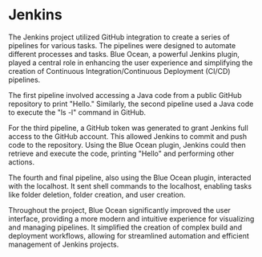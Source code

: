 # Jenkins

The Jenkins project utilized GitHub integration to create a series of pipelines for various tasks. The pipelines were designed to automate different processes and tasks. Blue Ocean, a powerful Jenkins plugin, played a central role in enhancing the user experience and simplifying the creation of Continuous Integration/Continuous Deployment (CI/CD) pipelines.

The first pipeline involved accessing a Java code from a public GitHub repository to print "Hello." Similarly, the second pipeline used a Java code to execute the "ls -l" command in GitHub.

For the third pipeline, a GitHub token was generated to grant Jenkins full access to the GitHub account. This allowed Jenkins to commit and push code to the repository. Using the Blue Ocean plugin, Jenkins could then retrieve and execute the code, printing "Hello" and performing other actions.

The fourth and final pipeline, also using the Blue Ocean plugin, interacted with the localhost. It sent shell commands to the localhost, enabling tasks like folder deletion, folder creation, and user creation.

Throughout the project, Blue Ocean significantly improved the user interface, providing a more modern and intuitive experience for visualizing and managing pipelines. It simplified the creation of complex build and deployment workflows, allowing for streamlined automation and efficient management of Jenkins projects.
